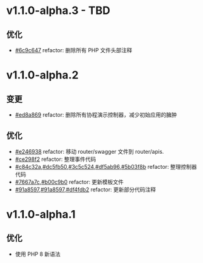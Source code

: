 # v1.1.0-alpha.3 - TBD

## 优化

- [#6c9c647](https://github.com/hunzhiwange/queryphp/commit/6c9c647) refactor: 删除所有 PHP 文件头部注释

# v1.1.0-alpha.2

## 变更

- [#ed8a869](https://github.com/hunzhiwange/queryphp/commit/ed8a869) refactor: 删除所有协程演示控制器，减少初始应用的臃肿

## 优化

- [#e246938](https://github.com/hunzhiwange/queryphp/commit/e246938) refactor: 移动 router/swagger 文件到 router/apis.
- [#ce298f2](https://github.com/hunzhiwange/queryphp/commit/ce298f2) refactor: 整理事件代码
- [#c84c32a](https://github.com/hunzhiwange/queryphp/commit/c84c32a),[#dc5fb50](https://github.com/hunzhiwange/queryphp/commit/dc5fb50),[#3c5c524](https://github.com/hunzhiwange/queryphp/commit/3c5c524),[#df5ab96](https://github.com/hunzhiwange/queryphp/commit/df5ab96),[#5b03f8b](https://github.com/hunzhiwange/queryphp/commit/5b03f8b) refactor: 整理控制器代码
- [#7667a7c](https://github.com/hunzhiwange/queryphp/commit/7667a7c),[#b00c9b0](https://github.com/hunzhiwange/queryphp/commit/b00c9b0) refactor: 更新模板文件
- [#91a8597](https://github.com/hunzhiwange/queryphp/commit/7667a7c),[#91a8597](https://github.com/hunzhiwange/queryphp/commit/7667a7c),[#df4fdb2](https://github.com/hunzhiwange/queryphp/commit/df4fdb2) refactor: 更新部分代码注释

# v1.1.0-alpha.1

## 优化 

- 使用 PHP 8 新语法